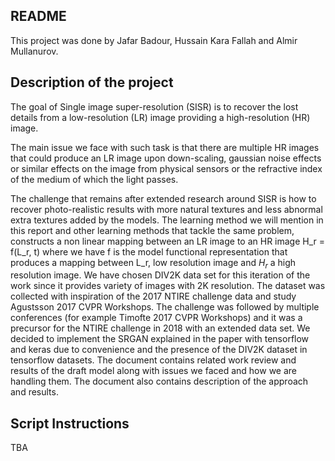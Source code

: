 ## README
This project was done by Jafar Badour, Hussain Kara Fallah and Almir Mullanurov.



## Description of the project
The goal of Single image super-resolution (SISR) is to recover the lost details from
a low-resolution (LR) image providing a high-resolution (HR) image.

The main issue we face with such task is that there are multiple HR images that could 
produce an LR image upon down-scaling, gaussian noise effects or similar effects on the
image from physical sensors or the refractive index of the medium of which the light passes.

The challenge that remains after extended research around SISR is how to recover photo-realistic
results with more natural textures and less abnormal extra textures added by the models. The learning
method we will mention in this report and other learning methods that tackle the same problem,
constructs a non linear mapping between an LR image to an HR image H_r = f(L_r, t)
where we have f is the model functional representation that produces a mapping between L_r,
low resolution image and $H_r$ a high resolution image. We have chosen DIV2K data set for this iteration
of the work since it provides variety of images with 2K resolution.
The dataset was collected with inspiration of the 2017 NTIRE challenge data
and study Agustsson 2017 CVPR Workshops.
The challenge was followed by multiple conferences (for example Timofte 2017 CVPR Workshops) and it was 
a precursor for the NTIRE challenge in 2018 with an extended data set. We decided to implement
the SRGAN explained in the paper with tensorflow and keras due to convenience and the presence 
of the DIV2K dataset in tensorflow datasets. The document contains related 
work review and results of the draft model along with issues we faced and how we are handling them. 
The document also contains description of the approach and results.

## Script Instructions
TBA